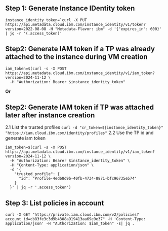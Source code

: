 ## Step 1: Generate Instance IDentity token
```
instance_identity_token=`curl -X PUT https://api.metadata.cloud.ibm.com/instance_identity/v1/token?version=2022-08-08 -H "Metadata-Flavor: ibm" -d '{"expires_in": 600}' | jq -r '(.access_token)'
```

## Step2: Generate IAM token if a TP was already attached to the instance during VM creation
```
iam_token=$(curl -s -X POST https://api.metadata.cloud.ibm.com/instance_identity/v1/iam_token?version=2024-11-12 \
  -H "Authorization: Bearer $instance_identity_token"
```

**Or** 

## Step2: Generate IAM token if TP was attached later after instance creation

2.1 List the trusted profiles
       `curl -d "cr_token=${instance_identity_token}" "https://iam.cloud.ibm.com/identity/profiles"`
2.2 Use the TP id and generate iam token
```
iam_token=$(curl -s -X POST https://api.metadata.cloud.ibm.com/instance_identity/v1/iam_token?version=2024-11-12 \
  -H "Authorization: Bearer $instance_identity_token" \
  -H "Content-Type: application/json" \
  -d '{
    "trusted_profile": {
      "id": "Profile-4ed68d9b-40fb-4734-8871-bfc96735e574"
    }
  }' | jq -r '.access_token')
```

## Step 3: List policies in account
```
curl -X GET "https://private.iam.cloud.ibm.com/v2/policies?account_id=cb83fe3c3d9b4308a919413aa69e9e37" -H 'Content-Type: application/json' -H "Authorization: $iam_token" -s| jq .
```
